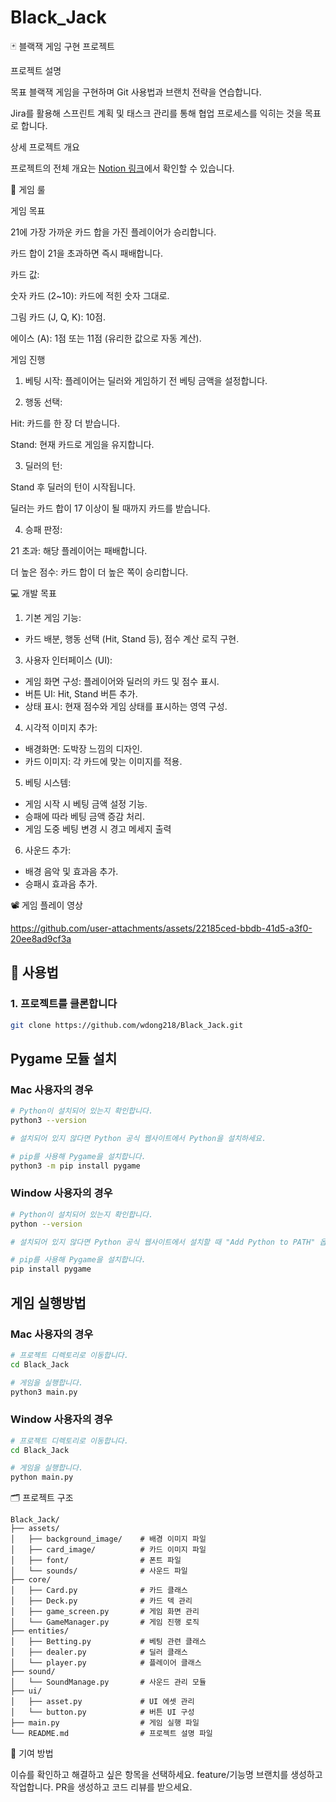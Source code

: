# Black_Jack



🃏 블랙잭 게임 구현 프로젝트

프로젝트 설명

목표
블랙잭 게임을 구현하며 Git 사용법과 브랜치 전략을 연습합니다.

Jira를 활용해 스프린트 계획 및 태스크 관리를 통해 협업 프로세스를 익히는 것을 목표로 합니다.

상세 프로젝트 개요

프로젝트의 전체 개요는 [Notion 링크](https://peridot-chicken-4e7.notion.site/16226275352480c6accfdea53f38e27d?pvs=4)에서 확인할 수 있습니다.

🎯 게임 룰

게임 목표

21에 가장 가까운 카드 합을 가진 플레이어가 승리합니다.

카드 합이 21을 초과하면 즉시 패배합니다.

카드 값:

숫자 카드 (2~10): 카드에 적힌 숫자 그대로.

그림 카드 (J, Q, K): 10점.

에이스 (A): 1점 또는 11점 (유리한 값으로 자동 계산).

게임 진행

1. 베팅 시작: 플레이어는 딜러와 게임하기 전 베팅 금액을 설정합니다.

2. 행동 선택:

Hit: 카드를 한 장 더 받습니다.

Stand: 현재 카드로 게임을 유지합니다.

3. 딜러의 턴:

Stand 후 딜러의 턴이 시작됩니다. 

딜러는 카드 합이 17 이상이 될 때까지 카드를 받습니다.

4. 승패 판정:

21 초과: 해당 플레이어는 패배합니다.

더 높은 점수: 카드 합이 더 높은 쪽이 승리합니다.

💻 개발 목표

1. 기본 게임 기능:
   
- 카드 배분, 행동 선택 (Hit, Stand 등), 점수 계산 로직 구현.

3. 사용자 인터페이스 (UI):
- 게임 화면 구성: 플레이어와 딜러의 카드 및 점수 표시.
- 버튼 UI: Hit, Stand 버튼 추가.
- 상태 표시: 현재 점수와 게임 상태를 표시하는 영역 구성.

4. 시각적 이미지 추가:

- 배경화면: 도박장 느낌의 디자인.
- 카드 이미지: 각 카드에 맞는 이미지를 적용.

5. 베팅 시스템:
- 게임 시작 시 베팅 금액 설정 기능.
- 승패에 따라 베팅 금액 증감 처리.
- 게임 도중 베팅 변경 시 경고 메세지 출력

6. 사운드 추가:
- 배경 음악 및 효과음 추가.
- 승패시 효과음 추가.

📽️ 게임 플레이 영상



https://github.com/user-attachments/assets/22185ced-bbdb-41d5-a3f0-20ee8ad9cf3a



## 🔧 **사용법**

### 1. **프로젝트를 클론합니다**
```bash
git clone https://github.com/wdong218/Black_Jack.git
```

## Pygame 모듈 설치

### Mac 사용자의 경우

```bash
# Python이 설치되어 있는지 확인합니다.
python3 --version

# 설치되어 있지 않다면 Python 공식 웹사이트에서 Python을 설치하세요.

# pip를 사용해 Pygame을 설치합니다.
python3 -m pip install pygame
```
### Window 사용자의 경우
```bash
# Python이 설치되어 있는지 확인합니다.
python --version

# 설치되어 있지 않다면 Python 공식 웹사이트에서 설치할 때 "Add Python to PATH" 옵션을 체크하세요.

# pip를 사용해 Pygame을 설치합니다.
pip install pygame
```
## 게임 실행방법
### Mac 사용자의 경우
```bash
# 프로젝트 디렉토리로 이동합니다.
cd Black_Jack

# 게임을 실행합니다.
python3 main.py
```
### Window 사용자의 경우
```bash
# 프로젝트 디렉토리로 이동합니다.
cd Black_Jack

# 게임을 실행합니다.
python main.py
```

🗂️ 프로젝트 구조

```plaintext
Black_Jack/
├── assets/
│   ├── background_image/    # 배경 이미지 파일
│   ├── card_image/          # 카드 이미지 파일
│   ├── font/                # 폰트 파일
│   └── sounds/              # 사운드 파일
├── core/
│   ├── Card.py              # 카드 클래스
│   ├── Deck.py              # 카드 덱 관리
│   ├── game_screen.py       # 게임 화면 관리
│   └── GameManager.py       # 게임 진행 로직
├── entities/
│   ├── Betting.py           # 베팅 관련 클래스
│   ├── dealer.py            # 딜러 클래스
│   └── player.py            # 플레이어 클래스
├── sound/
│   └── SoundManage.py       # 사운드 관리 모듈
├── ui/
│   ├── asset.py             # UI 에셋 관리
│   └── button.py            # 버튼 UI 구성
├── main.py                  # 게임 실행 파일
└── README.md                # 프로젝트 설명 파일
```

🙌 기여 방법

이슈를 확인하고 해결하고 싶은 항목을 선택하세요.
feature/기능명 브랜치를 생성하고 작업합니다.
PR을 생성하고 코드 리뷰를 받으세요.

